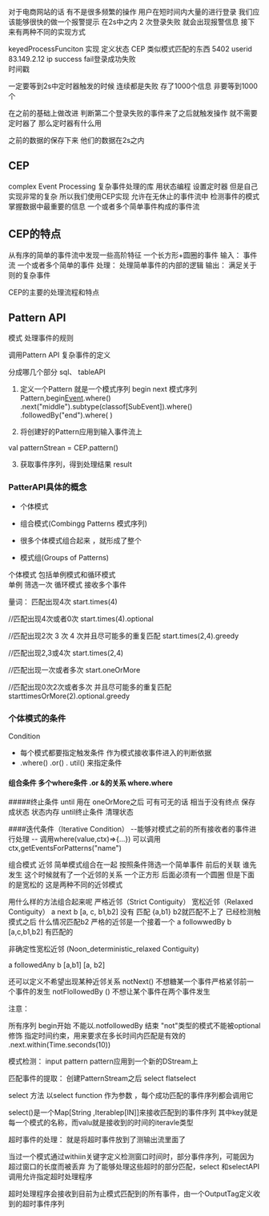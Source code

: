 

对于电商网站的话
有不是很多频繁的操作
用户在短时间内大量的进行登录
我们应该能够很快的做一个报警提示
在2s中之内 2 次登录失败 就会出现报警信息
接下来有两种不同的实现方式

keyedProcessFunciton 实现 定义状态
CEP 类似模式匹配的东西
5402 userid
83.149.2.12 ip
 success fail登录成功失败  
 时间戳
 
 
 一定要等到2s中定时器触发的时候
 连续都是失败
 存了1000个信息 
 非要等到1000个
 
 
 在之前的基础上做改进
 判断第二个登录失败的事件来了之后就触发操作
 就不需要定时器了
 那么定时器有什么用
 
 之前的数据的保存下来 他们的数据在2s之内
 
 
 ## CEP
 complex Event Processing
 复杂事件处理的库
 用状态编程 设置定时器
 但是自己实现非常的复杂
 所以我们使用CEP实现
 允许在无休止的事件流中 检测事件的模式
 掌握数据中最重要的信息
 一个或者多个简单事件构成的事件流
 
 ## CEP的特点
 从有序的简单的事件流中发现一些高阶特征
 一个长方形+圆圈的事件 
 输入： 事件流 一个或者多个简单的事件
 处理： 处理简单事件的内部的逻辑
 输出： 满足关于则的复杂事件
 
 CEP的主要的处理流程和特点
 
 
 
 ## Pattern API 
 模式  处理事件的规则

 调用Pattern API  复杂事件的定义

分成哪几个部分
 sql、 tableAPI 
 1. 定义一个Pattern 就是一个模式序列   begin next 模式序列
 Pattern,begin[Event]("start).where()
 .next("middle").subtype(classof[SubEvent]).where()
 .followedBy("end").where( )
 
 2. 将创建好的Pattern应用到输入事件流上
 
 val patternStrean = CEP.pattern()
 
 3. 获取事件序列，得到处理结果
 result 
 
 
 
### PatterAPI具体的概念
- 个体模式


- 组合模式(Combingg Patterns 模式序列)
 - 很多个体模式组合起来 ，就形成了整个

- 模式组(Groups of Patterns)

  
 
 个体模式 包括单例模式和循环模式  
 单例 筛选一次    循环模式 接收多个事件
 
 量词：
 匹配出现4次
 start.times(4)
 
 //匹配出现4次或者0次
 start.times(4).optional
 
 //匹配出现2次 3 次  4 次并且尽可能多的重复匹配
 start.times(2,4).greedy 
 
 
 //匹配出现2,3或4次
start.times(2,4)
 
 //匹配出现一次或者多次
 start.oneOrMore
 
 //匹配出现0次2次或者多次 并且尽可能多的重复匹配
 starttimesOrMore(2).optional.greedy 
 
 
 
 
 
 ### 个体模式的条件
 Condition
  - 每个模式都要指定触发条件 作为模式接收事件进入的判断依据
  - .where()  .or()   . util() 来指定条件
  
  
  
 #### 组合条件  多个where条件 .or &的关系 where.where  
 #####终止条件
  until 用在 oneOrMore之后
  可有可无的话 相当于没有终点
  保存成状态 状态内存
  until终止条件 清理状态
  
  ####迭代条件（Iterative Condition）
  --能够对模式之前的所有接收者的事件进行处理
  -- 调用where(value,ctx)=>{...})  可以调用ctx,getEventsForPatterns("name")
 
 
 
 组合模式  近邻
 简单模式组合在一起
 按照条件筛选一个简单事件  前后的关联 谁先发生
 这个时候就有了一个近邻的关系
 一个正方形 后面必须有一个圆圈
 但是下面的是宽松的
 这是两种不同的近邻模式
 
 用什么样的方法组合起来呢
 严格近邻（Strict Contiguity）  宽松近邻（Relaxed Contiguity）
  a next b  [a, c, b1,b2]  没有 匹配
 {a,b1} b2就匹配不上了  已经检测触摸式之后 什么情况匹配b2
 严格的近邻是一个接着一个
  a followwedBy b  [a,c,b1,b2] 有匹配的
  
  非确定性宽松近邻 (Noon_deterministic_relaxed Contiguity)
  
  a followedAny b [a,b1] [a, b2]
  
  
  还可以定义不希望出现某种近邻关系
 notNext() 不想糖某一个事件严格紧邻前一个事件的发生
 notFlollowedBy () 不想让某个事件在两个事件发生 
  
  注意：
  
  所有序列 begin开始
  不能以.notfollowedBy 结束
  "not"类型的模式不能被optional修饰
  指定时间约束，用来要求在多长时间内匹配是有效的
  .next.within(Time.seconds(10))
  
  
  
  模式检测：
    input 
    pattern
    pattern应用到一个新的DStream上
 
 
匹配事件的提取：
  创建PatternStream之后 select flatselect

select 方法 以select function 作为参数 ，每个成功匹配的事件序列都会调用它

select()是一个Map[String ,Iterablep[IN]]来接收匹配到的事件序列
其中key就是每一个模式的名称，而valu就是接收到的时间的iteravle类型
  
  
 超时事件的处理：
   就是将超时事件放到了测输出流里面了
    
  
  当过一个模式通过withiin关键字定义检测窗口时间时，部分事件序列，可能因为超过窗口的长度而被丢弃 
  为了能够处理这些超时的部分匹配，select 和selectAPI调用允许指定超时处理程序
  
  超时处理程序会接收到目前为止模式匹配到的所有事件，由一个OutputTag定义收到的超时事件序列
  
  
  
  